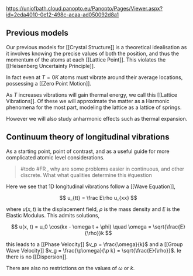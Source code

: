 https://uniofbath.cloud.panopto.eu/Panopto/Pages/Viewer.aspx?id=2eda4010-0e12-498c-acaa-ad050092d8a1

## Previous models

Our previous models for [[Crystal Structure]] is a theoretical idealisation as it involves knowing the precise values of both the position, and thus the momentum of the atoms at each [[Lattice Point]]. This violates the [[Heisenberg Uncertainty Principle]].

In fact even at $T = 0\unit{K}$ atoms must vibrate around their average locations, possessing a [[Zero Point Motion]].

As $T$ increases vibrations will gain thermal energy, we call this [[Lattice Vibrations]]. Of these we will approximate the matter as a Harmonic phenomena for the most part, modeling the lattice as a lattice of springs.

However we will also study anharmonic effects such as thermal expansion.

## Continuum theory of longitudinal vibrations

As a starting point, point of contrast, and as a useful guide for more complicated atomic level considerations.

> #todo #FR , why are some problems easier in continuous, and other discrete. What what qualities determine this #question

Here we see that 1D longitudinal vibrations follow a [[Wave Equation]], 

$$
u_{tt} = \frac E\rho u_{xx}
$$

where $u(x,t)$ is the displacement field, $\rho$ is the mass density and $E$ is the Elastic Modulus. This admits solutions,

$$
u(x, t) = u_0 \cos(kx - \omega t + \phi) 
\quad
\omega = \sqrt{\frac{E}{\rho}}k
$$

this leads to a [[Phase Velocity]] $v_p = \frac{\omega}{k}$ and a [[Group Wave Velocity]] $v_g = \frac{\p\omega}{\p k} = \sqrt{\frac{E}{\rho}}$. Ie there is no [[Dispersion]].

There are also no restrictions on the values of $\omega$ or $k$.